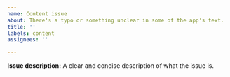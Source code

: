 ```yaml
---
name: Content issue
about: There's a typo or something unclear in some of the app's text.
title: ''
labels: content
assignees: ''

---
```


**Issue description:**
A clear and concise description of what the issue is.
